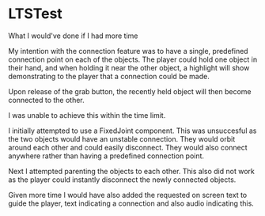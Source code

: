# LTSTest

What I would've done if I had more time

My intention with the connection feature was to have a single, predefined connection point on each of the objects.
The player could hold one object in their hand, and when holding it near the other object, a highlight will show 
demonstrating to the player that a connection could be made. 

Upon release of the grab button, the recently held object will then become connected to the other. 

I was unable to achieve this within the time limit.

I initially attempted to use a FixedJoint component. This was unsuccesful as the two objects would have an unstable connection.
They would orbit around each other and could easily disconnect. They would also connect anywhere rather than having a predefined connection point. 

Next I attempted parenting the objects to each other. This also did not work as the player could instantly disconnect the newly connected objects.

Given more time I would have also added the requested on screen text to guide the player, text indicating a connection and also audio indicating this.

